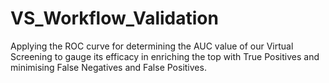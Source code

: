 # VS_Workflow_Validation
Applying the ROC curve for determining the AUC value of our Virtual Screening to gauge its efficacy in enriching the top with True Positives and minimising False Negatives and False Positives.
